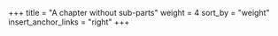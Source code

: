 +++
title = "A chapter without sub-parts"
weight = 4
sort_by = "weight"
insert_anchor_links = "right"
+++
